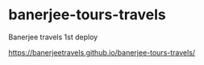 # banerjee-tours-travels
Banerjee travels 1st deploy

https://banerjeetravels.github.io/banerjee-tours-travels/
